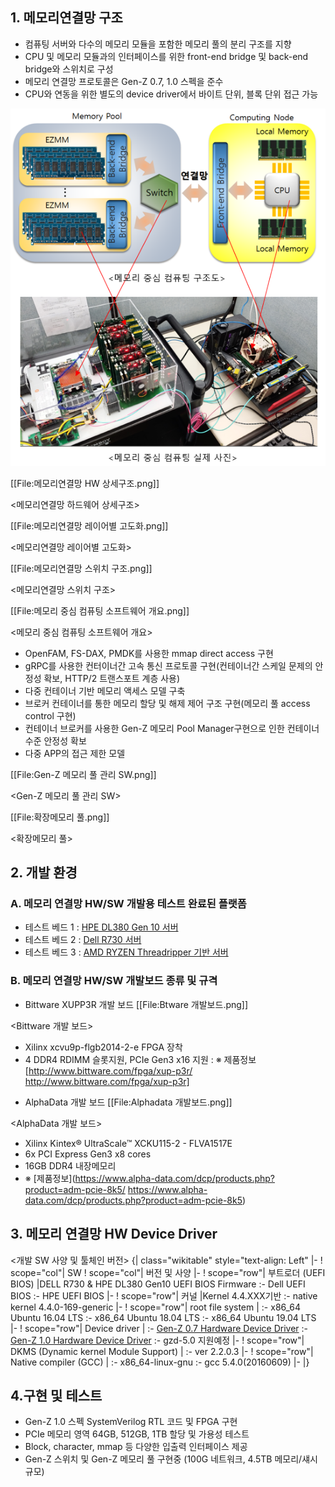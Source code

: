 ## 1. 메모리연결망 구조
* 컴퓨팅 서버와 다수의 메모리 모듈을 포함한 메모리 풀의 분리 구조를 지향
* CPU 및 메모리 모듈과의 인터페이스를 위한 front-end bridge 및 back-end bridge와 스위치로 구성
* 메모리 연결망 프로토콜은 Gen-Z 0.7, 1.0 스펙을 준수
* CPU와 연동을 위한 별도의 device driver에서 바이트 단위, 블록 단위 접근 가능

![w](Data/image/01/memory1.png)


[[File:메모리연결망 HW 상세구조.png]]

<메모리연결망 하드웨어 상세구조>



[[File:메모리연결망 레이어별 고도화.png]]

<메모리연결망 레이어별 고도화>


[[File:메모리연결망 스위치 구조.png]]

<메모리연결망 스위치 구조>



[[File:메모리 중심 컴퓨팅 소프트웨어 개요.png]]

<메모리 중심 컴퓨팅 소프트웨어 개요>



* OpenFAM, FS-DAX, PMDK를 사용한 mmap direct access 구현
* gRPC를 사용한 컨터이너간 고속 통신 프로토콜 구현(컨테이너간 스케일 문제의 안정성 확보, HTTP/2 트랜스포트 계층 사용)
* 다중 컨테이너 기반 메모리 액세스 모델 구축
* 브로커 컨테이너를 통한 메모리 할당 및 해제 제어 구조 구현(메모리 풀 access control 구현)
* 컨테이너 브로커를 사용한 Gen-Z 메모리 Pool Manager구현으로 인한 컨테이너 수준 안정성 확보
* 다중 APP의 접근 제한 모델

[[File:Gen-Z 메모리 풀 관리 SW.png]]

<Gen-Z 메모리 풀 관리 SW>




[[File:확장메모리 풀.png]]

<확장메모리 풀>

## 2. 개발 환경
### A. 메모리 연결망 HW/SW 개발용 테스트 완료된 플랫폼
* 테스트 베드 1 : [HPE DL380 Gen 10 서버](https://www.hpe.com/kr/ko/product-catalog/servers/proliant-servers/pip.models.hpe-proliant-dl380-gen10-server.1010026818.html/)
* 테스트 베드 2 : [Dell R730 서버](https://www.dell.com/ko-kr/work/shop/povw/poweredge-r730/)
* 테스트 베드 3 : [AMD RYZEN Threadripper 기반 서버](https://www.amd.com/ko/products/ryzen-threadripper/)

### B. 메모리 연결망 HW/SW 개발보드 종류 및 규격
* Bittware XUPP3R 개발 보드
[[File:Btware 개발보드.png]]

<Bittware 개발 보드>

   - Xilinx xcvu9p-flgb2014-2-e FPGA 장착
   - 4 DDR4 RDIMM 슬롯지원, PCIe Gen3 x16 지원
: &#8251; 제품정보 [http://www.bittware.com/fpga/xup-p3r/ http://www.bittware.com/fpga/xup-p3r]


* AlphaData 개발 보드
[[File:Alphadata 개발보드.png]]

<AlphaData 개발 보드>

   - Xilinx Kintex&reg; UltraScale&trade; XCKU115-2 - FLVA1517E
   - 6x PCI Express Gen3 x8 cores
   - 16GB DDR4 내장메모리
   - 
      &#8251; [제품정보](https://www.alpha-data.com/dcp/products.php?product=adm-pcie-8k5/ https://www.alpha-data.com/dcp/products.php?product=adm-pcie-8k5)

## 3. 메모리 연결망 HW Device Driver
<개발 SW 사양 및 툴체인 버전>
{| class="wikitable" style="text-align: Left"
|-
! scope="col"| SW
! scope="col"| 버전 및 사양
|-
! scope="row"| 부트로더
(UEFI BIOS)
|DELL R730 & HPE DL380 Gen10 UEFI BIOS Firmware
:- Dell UEFI BIOS
:- HPE UEFI BIOS
|-
! scope="row"| 커널
|Kernel 4.4.XXX기반
:- native kernel 4.4.0-169-generic
|-
! scope="row"| root file system
|
:- x86_64 Ubuntu 16.04 LTS
:- x86_64 Ubuntu 18.04 LTS
:- x86_64 Ubuntu 19.04 LTS
|-
! scope="row"| Device driver
|
:- [Gen-Z 0.7 Hardware Device Driver](https://github.com/moca-etri/Gen-Z-0.7-Hardware-Device-Driver/)
:- [Gen-Z 1.0 Hardware Device Driver](https://github.com/moca-etri/Gen-Z-1.0-Hardware-Device-Driver/)
:- gzd-5.0 지원예정
|-
! scope="row"| DKMS
(Dynamic kernel
Module Support)
|
:- ver 2.2.0.3
|-
! scope="row"| Native compiler
(GCC)
|
:- x86_64-linux-gnu
:- gcc 5.4.0(20160609)
|-
|}

## 4.구현 및 테스트
* Gen-Z 1.0 스펙 SystemVerilog RTL 코드 및 FPGA 구현
* PCIe 메모리 영역 64GB, 512GB, 1TB 할당 및 가용성 테스트
* Block, character, mmap 등 다양한 입출력 인터페이스 제공
* Gen-Z 스위치 및 Gen-Z 메모리 풀 구현중 (100G 네트워크, 4.5TB 메모리/섀시 규모)
